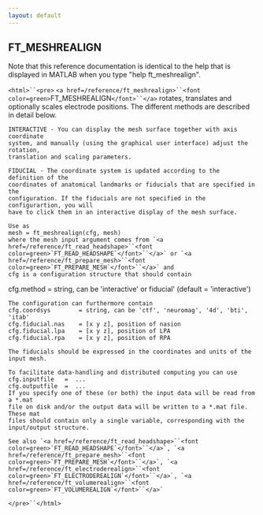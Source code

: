 ```yaml
---
layout: default
---
```


##  FT_MESHREALIGN

Note that this reference documentation is identical to the help that is displayed in MATLAB when you type "help ft_meshrealign".

`<html>``<pre>`
    `<a href=/reference/ft_meshrealign>``<font color=green>`FT_MESHREALIGN`</font>``</a>` rotates, translates and optionally scales electrode positions. The
    different methods are described in detail below.
 
    INTERACTIVE - You can display the mesh surface together with axis coordinate
    system, and manually (using the graphical user interface) adjust the rotation,
    translation and scaling parameters.
 
    FIDUCIAL - The coordinate system is updated according to the definition of the
    coordinates of anatomical landmarks or fiducials that are specified in the
    configuration. If the fiducials are not specified in the configurartion, you will
    have to click them in an interactive display of the mesh surface.
 
    Use as
    mesh = ft_meshrealign(cfg, mesh)
    where the mesh input argument comes from `<a href=/reference/ft_read_headshape>``<font color=green>`FT_READ_HEADSHAPE`</font>``</a>` or `<a href=/reference/ft_prepare_mesh>``<font color=green>`FT_PREPARE_MESH`</font>``</a>` and
    cfg is a configuration structure that should contain
 
   cfg.method    = string, can be 'interactive' or fiducial' (default = 'interactive')
 
    The configuration can furthermore contain
    cfg.coordsys        = string, can be 'ctf', 'neuromag', '4d', 'bti', 'itab'
    cfg.fiducial.nas    = [x y z], position of nasion
    cfg.fiducial.lpa    = [x y z], position of LPA
    cfg.fiducial.rpa    = [x y z], position of RPA
 
    The fiducials should be expressed in the coordinates and units of the input mesh.
 
    To facilitate data-handling and distributed computing you can use
    cfg.inputfile   =  ...
    cfg.outputfile  =  ...
    If you specify one of these (or both) the input data will be read from a *.mat
    file on disk and/or the output data will be written to a *.mat file. These mat
    files should contain only a single variable, corresponding with the
    input/output structure.
 
    See also `<a href=/reference/ft_read_headshape>``<font color=green>`FT_READ_HEADSHAPE`</font>``</a>`, `<a href=/reference/ft_prepare_mesh>``<font color=green>`FT_PREPARE_MESH`</font>``</a>`, `<a href=/reference/ft_electroderealign>``<font color=green>`FT_ELECTRODEREALIGN`</font>``</a>`, `<a href=/reference/ft_volumerealign>``<font color=green>`FT_VOLUMEREALIGN`</font>``</a>`
`</pre>``</html>`

